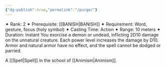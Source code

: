 ```yaml
---
{"dg-publish":true,"permalink":"/purge/"}
---
```


✦ Rank: 2
✦ Prerequisite: [[BANISH\|BANISH]]
✦ Requirement: Word, gesture, focus (holy symbol)
✦ Casting Time: Action
✦ Range: 10 meters
✦ Duration: Instant
You exorcise a demon or undead, inflicting 2D10 damage
on the unnatural creature. Each power level increases the
damage by D10. Armor and natural armor have no effect,
and the spell cannot be dodged or parried.

A [[Spell\|Spell]] in the school of [[Animism\|Animism]].